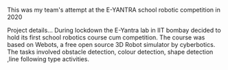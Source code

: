 This was my team's attempt at the E-YANTRA school robotic competition in 2020

Project details... During lockdown the E-Yantra lab in IIT bombay decided to hold its first school robotics course cum competition. 
The course was based on Webots, a free open source 3D Robot simulator by cyberbotics. 
The tasks involved obstacle detection, colour detection, shape detection ,line following type activities.
